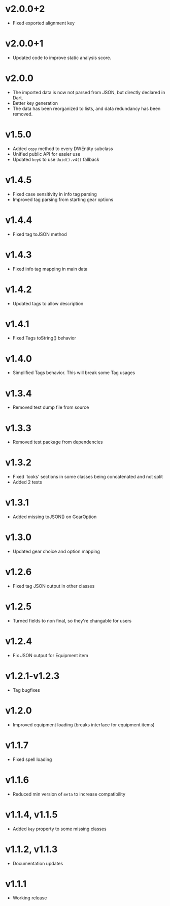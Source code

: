 # v2.0.0+2
* Fixed exported alignment key

# v2.0.0+1
* Updated code to improve static analysis score.

# v2.0.0
* The imported data is now not parsed from JSON, but directly declared in Dart.
* Better key generation
* The data has been reorganized to lists, and data redundancy has been removed.

# v1.5.0
* Added `copy` method to every DWEntity subclass
* Unified public API for easier use
* Updated `key`s to use `Uuid().v4()` fallback

# v1.4.5
* Fixed case sensitivity in info tag parsing
* Improved tag parsing from starting gear options

# v1.4.4
* Fixed tag toJSON method

# v1.4.3
* Fixed info tag mapping in main data

# v1.4.2
* Updated tags to allow description

# v1.4.1
* Fixed Tags toString() behavior

# v1.4.0
* Simplified Tags behavior. This will break some Tag usages

# v1.3.4
* Removed test dump file from source

# v1.3.3
* Removed test package from dependencies

# v1.3.2
* Fixed 'looks' sections in some classes being concatenated and not split
* Added 2 tests

# v1.3.1
* Added missing toJSON() on GearOption

# v1.3.0
* Updated gear choice and option mapping

# v1.2.6
* Fixed tag JSON output in other classes

# v1.2.5
* Turned fields to non final, so they're changable for users

# v1.2.4
* Fix JSON output for Equipment item

# v1.2.1-v1.2.3
* Tag bugfixes

# v1.2.0
* Improved equipment loading (breaks interface for equipment items)

# v1.1.7
* Fixed spell loading

# v1.1.6
* Reduced min version of `meta` to increase compatibility

# v1.1.4, v1.1.5
* Added `key` property to some missing classes

# v1.1.2, v1.1.3
* Documentation updates

# v1.1.1
* Working release
